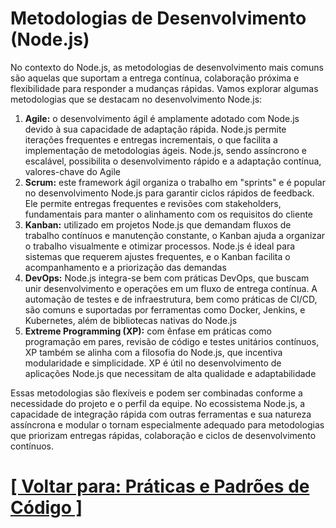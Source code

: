 # Metodologias de Desenvolvimento (Node.js)

No contexto do Node.js, as metodologias de desenvolvimento mais comuns são aquelas que suportam a entrega contínua, colaboração próxima e flexibilidade para responder a mudanças rápidas. Vamos explorar algumas metodologias que se destacam no desenvolvimento Node.js:

1. **Agile:** o desenvolvimento ágil é amplamente adotado com Node.js devido à sua capacidade de adaptação rápida. Node.js permite iterações frequentes e entregas incrementais, o que facilita a implementação de metodologias ágeis. Node.js, sendo assíncrono e escalável, possibilita o desenvolvimento rápido e a adaptação contínua, valores-chave do Agile
2. **Scrum:** este framework ágil organiza o trabalho em "sprints" e é popular no desenvolvimento Node.js para garantir ciclos rápidos de feedback. Ele permite entregas frequentes e revisões com stakeholders, fundamentais para manter o alinhamento com os requisitos do cliente
3. **Kanban:** utilizado em projetos Node.js que demandam fluxos de trabalho contínuos e manutenção constante, o Kanban ajuda a organizar o trabalho visualmente e otimizar processos. Node.js é ideal para sistemas que requerem ajustes frequentes, e o Kanban facilita o acompanhamento e a priorização das demandas
4. **DevOps:** Node.js integra-se bem com práticas DevOps, que buscam unir desenvolvimento e operações em um fluxo de entrega contínua. A automação de testes e de infraestrutura, bem como práticas de CI/CD, são comuns e suportadas por ferramentas como Docker, Jenkins, e Kubernetes, além de bibliotecas nativas do Node.js
5. **Extreme Programming (XP):** com ênfase em práticas como programação em pares, revisão de código e testes unitários contínuos, XP também se alinha com a filosofia do Node.js, que incentiva modularidade e simplicidade. XP é útil no desenvolvimento de aplicações Node.js que necessitam de alta qualidade e adaptabilidade

Essas metodologias são flexíveis e podem ser combinadas conforme a necessidade do projeto e o perfil da equipe. No ecossistema Node.js, a capacidade de integração rápida com outras ferramentas e sua natureza assíncrona e modular o tornam especialmente adequado para metodologias que priorizam entregas rápidas, colaboração e ciclos de desenvolvimento contínuos.

# [[ Voltar para: Práticas e Padrões de Código ]](../praticas-padroes-codigo.md)